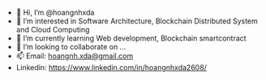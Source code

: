 - 👋 Hi, I’m @hoangnhxda
- 👀 I’m interested in Software Architecture, Blockchain Distributed System and Cloud Computing
- 🌱 I’m currently learning Web development, Blockchain smartcontract
- 💞️ I’m looking to collaborate on ...
- 📫 Email: hoangnh.xda@gmail.com
- Linkedin: https://www.linkedin.com/in/hoangnhxda2608/

<!---
hoangnhxda/hoangnhxda is a ✨ special ✨ repository because its `README.md` (this file) appears on your GitHub profile.
You can click the Preview link to take a look at your changes.
--->
